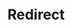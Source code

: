 ﻿---
layout: src/layouts/Redirect.astro
title: Redirect
redirect: https://yamldoc.liuyan.wang/docs/octopus-rest-api/cli/octopus-worker
pubDate:  2023-01-01
navSearch: false
navSitemap: false
navMenu: false
---
